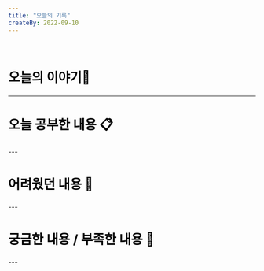 ```yaml
---
title: "오늘의 기록"
createBy: 2022-09-10
---
```



<br>

<h2 style="font-size:26px; color:black ">오늘의 이야기🧧</h2>

--- 


####  
<h2 style="font-size:26px; color:black ">오늘 공부한 내용 📋</h2>
---


<h2 style="font-size:26px; color:black ">어려웠던 내용 🤢</h2>
---

<h2 style="font-size:26px; color:black ">궁금한 내용 / 부족한 내용 🧐</h2>
---


